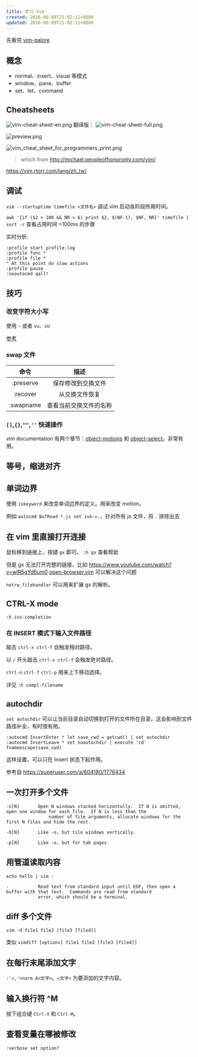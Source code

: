 ```yaml
---
title: 学习 Vim
created: 2016-08-09T21:02:11+0800
updated: 2016-08-09T21:02:11+0800
---
```



先看完 [vim-galore](https://github.com/mhinz/vim-galore)

## 概念

- normal、insert、visual 等模式
- window、pane、buffer
- set、let、command

## Cheatsheets

![vim-cheat-sheet-en.png](http://people.csail.mit.edu/vgod/vim/vim-cheat-sheet-en.png)
翻译版：
![vim-cheat-sheet-full.png](http://blog.vgod.tw.s3.amazonaws.com/wp-content/uploads/2009/12/vim-cheat-sheet-full.png)

![preview.png](https://cdn.shopify.com/s/files/1/0165/4168/files/preview.png)

![vim_cheat_sheet_for_programmers_print.png](http://michael.peopleofhonoronly.com/vim/vim_cheat_sheet_for_programmers_print.png)

> which from http://michael.peopleofhonoronly.com/vim/

https://vim.rtorr.com/lang/zh_tw/


## 调试
`vim --startuptime timefile <文件名>` 调试 vim 启动各阶段所用时间。

`awk '{if ($2 > 100 && NR > 6) print $2, $(NF-1), $NF, NR}' timefile | sort -r`  查看占用时间 >100ms 的步骤

实时分析:

```vim
:profile start profile.log
:profile func *
:profile file *
" At this point do slow actions
:profile pause
:noautocmd qall!
```

## 技巧

### 改变字符大小写

使用 `~` 或者 `vu`、`vU`

[参考](http://vim.wikia.com/wiki/Switching_case_of_characters)

### swap 文件

|    命令   |          描述          |
|:---------:|:----------------------:|
| :preserve |   保存修改到交换文件   |
|  :recover |     从交换文件恢复     |
| :swapname | 查看当前交换文件的名称 |

### `[]`,`{}`,`""`,`''` 快速操作

vim documentation 有两个章节：[object-motions][] 和 [object-select][]。非常有用。

[object-motions]: http://vimdoc.sourceforge.net/htmldoc/motion.html#object-motions
[object-select]: http://vimdoc.sourceforge.net/htmldoc/motion.html#object-select

## 等号，缩进对齐

## 单词边界

使用 `iskeyword` 来改变单词边界的定义。用来改变 motion。

例如 `autocmd BufRead *.js set isk-=.`，针对所有 js 文件，将 `.` 排除出去

## 在 vim 里直接打开连接

鼠标移到链接上，按键 `gx` 即可。
`:h gx` 查看帮助

但是 gx 无法打开完整的链接，比如 https://www.youtube.com/watch?v=wlR5gYd6um0
[open-browser.vim](https://github.com/tyru/open-browser.vim) 可以解决这个问题

`netrw_filehandler` 可以用来扩展 gx 的解析。

## CTRL-X mode

`:h ins-completion`

### 在 INSERT 模式下输入文件路径

敲击 `ctrl-x ctrl-f` 会触发相对路径。

以 `/` 开头敲击 `ctrl-x ctrl-f` 会触发绝对路径。

`ctrl-n` `ctrl-f` `ctrl-p` 用来上下移动选择。

详见 `:h compl-filename`

## autochdir

`set autochdir` 可以让当前目录自动切换到打开的文件所在目录。这会影响到文件路径补全，有时很有用。

```
:autocmd InsertEnter * let save_cwd = getcwd() | set autochdir
:autocmd InsertLeave * set noautochdir | execute 'cd' fnameescape(save_cwd)
```

这样设置，可以只在 Insert 状态下起作用。

参考自 https://superuser.com/a/604180/1776434


## 一次打开多个文件

```
-o[N]       Open N windows stacked horizontally.  If N is omitted, open one window for each file.  If N is less than the
                number of file arguments, allocate windows for the first N files and hide the rest.

-O[N]       Like -o, but tile windows vertically.

-p[N]       Like -o, but for tab pages.
```

## 用管道读取内容

`echo hello | vim -`

```
-           Read text from standard input until EOF, then open a buffer with that text.  Commands are read from standard
            error, which should be a terminal.
```

## diff 多个文件

`vim -d file1 file2 [file3 [file4]]`

类似 `vimdiff [options] file1 file2 [file3 [file4]]`

## 在每行末尾添加文字

`:'<,'>norm A<文字>`。`<文字>` 为要添加的文字内容。

## 输入换行符 ^M

按下组合键 `Ctrl-V` 和 `Ctrl-M`。

## 查看变量在哪被修改

`:verbose set option?`
